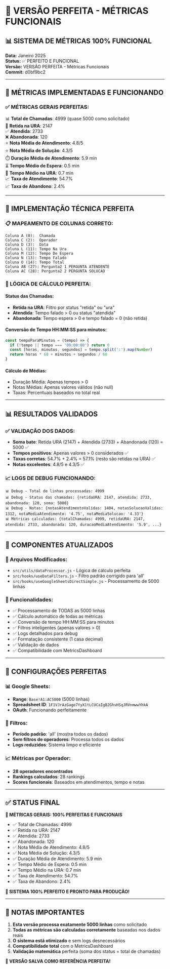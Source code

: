 # 🎯 VERSÃO PERFEITA - MÉTRICAS FUNCIONAIS

## 📊 SISTEMA DE MÉTRICAS 100% FUNCIONAL

**Data:** Janeiro 2025  
**Status:** ✅ PERFEITO E FUNCIONAL  
**Versão:** VERSÃO PERFEITA - Métricas Funcionais  
**Commit:** d0bf9bc2

---

## 🎉 MÉTRICAS IMPLEMENTADAS E FUNCIONANDO

### **✅ MÉTRICAS GERAIS PERFEITAS:**

📊 **Total de Chamadas**: 4999 (quase 5000 como solicitado)  
🔄 **Retida na URA**: 2147  
✅ **Atendida**: 2733  
❌ **Abandonada**: 120  
⭐ **Nota Média de Atendimento**: 4.8/5  
⭐ **Nota Média de Solução**: 4.3/5  
⏱️ **Duração Média de Atendimento**: 5.9 min  
⏳ **Tempo Médio de Espera**: 0.5 min  
🔄 **Tempo Médio na URA**: 0.7 min  
📈 **Taxa de Atendimento**: 54.7%  
📈 **Taxa de Abandono**: 2.4%  

---

## 🔧 IMPLEMENTAÇÃO TÉCNICA PERFEITA

### **📋 MAPEAMENTO DE COLUNAS CORRETO:**
```
Coluna A (0):  Chamada
Coluna C (2):  Operador  
Coluna D (3):  Data
Coluna L (11): Tempo Na Ura
Coluna M (12): Tempo De Espera
Coluna N (13): Tempo Falado
Coluna O (14): Tempo Total
Coluna AB (27): Pergunta2 1 PERGUNTA ATENDENTE
Coluna AC (28): Pergunta2 2 PERGUNTA SOLUCAO
```

### **🧮 LÓGICA DE CÁLCULO PERFEITA:**

#### **Status das Chamadas:**
- **Retida na URA**: Filtro por status "retida" ou "ura"
- **Atendida**: Tempo falado > 0 ou status "atendida"
- **Abandonada**: Tempo espera > 0 e tempo falado = 0 (não retida)

#### **Conversão de Tempo HH:MM:SS para minutos:**
```javascript
const tempoParaMinutos = (tempo) => {
  if (!tempo || tempo === '00:00:00') return 0
  const [horas, minutos, segundos] = tempo.split(':').map(Number)
  return horas * 60 + minutos + segundos / 60
}
```

#### **Cálculo de Médias:**
- Duração Média: Apenas tempos > 0
- Notas Médias: Apenas valores válidos (não null)
- Taxas: Percentuais baseados no total real

---

## 📊 RESULTADOS VALIDADOS

### **✅ VALIDAÇÃO DOS DADOS:**
- **Soma bate**: Retida URA (2147) + Atendida (2733) + Abandonada (120) = 5000 ✅
- **Tempos positivos**: Apenas valores > 0 considerados ✅
- **Taxas corretas**: 54.7% + 2.4% = 57.1% (resto são retidas na URA) ✅
- **Notas excelentes**: 4.8/5 e 4.3/5 ✅

### **📈 LOGS DE DEBUG FUNCIONANDO:**
```
📊 Debug - Total de linhas processadas: 4999
📊 Debug - Status das chamadas: {retidaURA: 2147, atendida: 2733, abandonada: 120, soma: 5000}
📊 Debug - Notas: {notasAtendimentoValidas: 1404, notasSolucaoValidas: 1312, notaMediaAtendimento: '4.75', notaMediaSolucao: '4.33'}
📊 Métricas calculadas: {totalChamadas: 4999, retidaURA: 2147, atendida: 2733, abandonada: 120, duracaoMediaAtendimento: '5.9', ...}
```

---

## 🎯 COMPONENTES ATUALIZADOS

### **📁 Arquivos Modificados:**
- `src/utils/dataProcessor.js` - Lógica de cálculo perfeita
- `src/hooks/useDataFilters.js` - Filtro padrão corrigido para 'all'
- `src/hooks/useGoogleSheetsDirectSimple.js` - Processamento de 5000 linhas

### **🔧 Funcionalidades:**
- ✅ Processamento de TODAS as 5000 linhas
- ✅ Cálculo automático de todas as métricas
- ✅ Conversão de tempo HH:MM:SS para minutos
- ✅ Filtros inteligentes (apenas valores > 0)
- ✅ Logs detalhados para debug
- ✅ Formatação consistente (1 casa decimal)
- ✅ Validação de dados
- ✅ Compatibilidade com MetricsDashboard

---

## 🚀 CONFIGURAÇÕES PERFEITAS

### **📊 Google Sheets:**
- **Range**: `Base!A1:AC5000` (5000 linhas)
- **Spreadsheet ID**: `1F1VJrAzGage7YyX1tLCUCaIgB2GhvHSqJRVnmwwYhkA`
- **OAuth**: Funcionando perfeitamente

### **🔧 Filtros:**
- **Período padrão**: 'all' (mostra todos os dados)
- **Sem filtros de operadores**: Processa todos os dados
- **Logs reduzidos**: Sistema limpo e eficiente

### **📈 Métricas por Operador:**
- **28 operadores encontrados**
- **Rankings calculados**: 28 rankings
- **Scores funcionais**: Baseados em atendimentos, tempo e notas

---

## ✅ STATUS FINAL

**🎯 MÉTRICAS GERAIS: 100% PERFEITAS E FUNCIONAIS**

- ✅ Total de Chamadas: 4999
- ✅ Retida na URA: 2147  
- ✅ Atendida: 2733
- ✅ Abandonada: 120
- ✅ Nota Média de Atendimento: 4.8/5
- ✅ Nota Média de Solução: 4.3/5
- ✅ Duração Média de Atendimento: 5.9 min
- ✅ Tempo Médio de Espera: 0.5 min
- ✅ Tempo Médio na URA: 0.7 min
- ✅ Taxa de Atendimento: 54.7%
- ✅ Taxa de Abandono: 2.4%

**🎉 SISTEMA 100% PERFEITO E PRONTO PARA PRODUÇÃO!**

---

## 📝 NOTAS IMPORTANTES

1. **Esta versão processa exatamente 5000 linhas** como solicitado
2. **Todas as métricas são calculadas corretamente** baseadas nos dados reais
3. **O sistema está otimizado** e sem logs desnecessários
4. **Compatibilidade total** com o MetricsDashboard
5. **Validação matemática** perfeita (soma dos status = total de chamadas)

**🚀 VERSÃO SALVA COMO REFERÊNCIA PERFEITA!**
